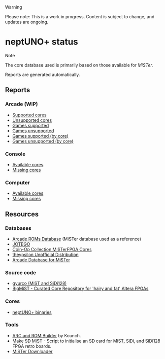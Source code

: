 > [!WARNING]
> Please note: This is a work in progress. Content is subject to change, and updates are ongoing.

# neptUNO+ status

> [!NOTE]
> The core database used is primarily based on those available for *MiSTer*.
>
> Reports are generated automatically.

## Reports

### Arcade (WIP)

- [Supported cores](./reports/arcade_cores_supported.md)
- [Unsupported cores](./reports/arcade_cores_unsupported.md)
- [Games supported](./reports/arcade_games_supported.md)
- [Games unsupported](./reports/arcade_games_unsupported.md)
- [Games supported (by core)](./reports/arcade_games-by-core_supported.md)
- [Games unsupported (by core)](./reports/arcade_games-by-core_unsupported.md)

### Console

- [Available cores](./reports/console_cores_supported.md)
- [Missing cores](./reports/console_cores_unsupported.md)

### Computer

- [Available cores](./reports/computer_cores_supported.md)
- [Missing cores](./reports/computer_cores_unsupported.md)

## Resources

### Databases

- [Arcade ROMs Database](https://github.com/zakk4223/ArcadeROMsDB_MiSTer) (MiSTer database used as a reference)
- [JOTEGO](https://github.com/jotego/jtcores_mister)
- [Coin-Op Collection MiSTerFPGA Cores](https://github.com/Coin-OpCollection/Distribution-MiSTerFPGA)
- [theypsilon Unofficial Distribution](https://github.com/theypsilon/Unofficial_Distribution_MiSTer)
- [Arcade Database for MiSTer](https://github.com/MiSTer-devel/ArcadeDatabase_MiSTer)

### Source code

- [gyurco (MiST and SiDi128)](https://github.com/gyurco/Mist_FPGA)
- [BigMiST - Curated Core Repository for 'hairy and fat' Altera FPGAs](https://github.com/BigMist)

### Cores

- [neptUNO+ binaries](https://github.com/neptunoplus/Binaries)

### Tools

- [ARC and ROM Builder](https://github.com/kounch/ARC_ROM_Builder) by Kounch.
- [Make SD MiST](https://github.com/gcopoix/makeSD_mist) - Script to initialise an SD card for MiST, SiDi, and SiDi128 FPGA retro boards.
- [MiSTer Downloader](https://github.com/MiSTer-devel/Downloader_MiSTer)
